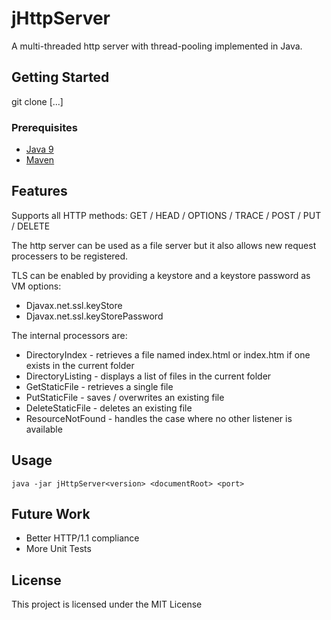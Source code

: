 # jHttpServer
 
A multi-threaded http server with thread-pooling implemented in Java.

## Getting Started

git clone [...]

### Prerequisites

* [Java 9](https://www.oracle.com/java/java9.html)
* [Maven](https://maven.apache.org/) 

## Features

Supports all HTTP methods: GET / HEAD / OPTIONS / TRACE / POST / PUT / DELETE

The http server can be used as a file server but it also allows new request processers to be registered.

TLS can be enabled by providing a keystore and a keystore password as VM options:
* Djavax.net.ssl.keyStore 
* Djavax.net.ssl.keyStorePassword 

The internal processors are:
* DirectoryIndex - retrieves a file named index.html or index.htm if one exists in the current folder
* DirectoryListing - displays a list of files in the current folder
* GetStaticFile - retrieves a single file
* PutStaticFile - saves / overwrites an existing file
* DeleteStaticFile - deletes an existing file
* ResourceNotFound - handles the case where no other listener is available

## Usage

`java -jar jHttpServer<version> <documentRoot> <port>`

## Future Work

* Better HTTP/1.1 compliance
* More Unit Tests

## License

This project is licensed under the MIT License

